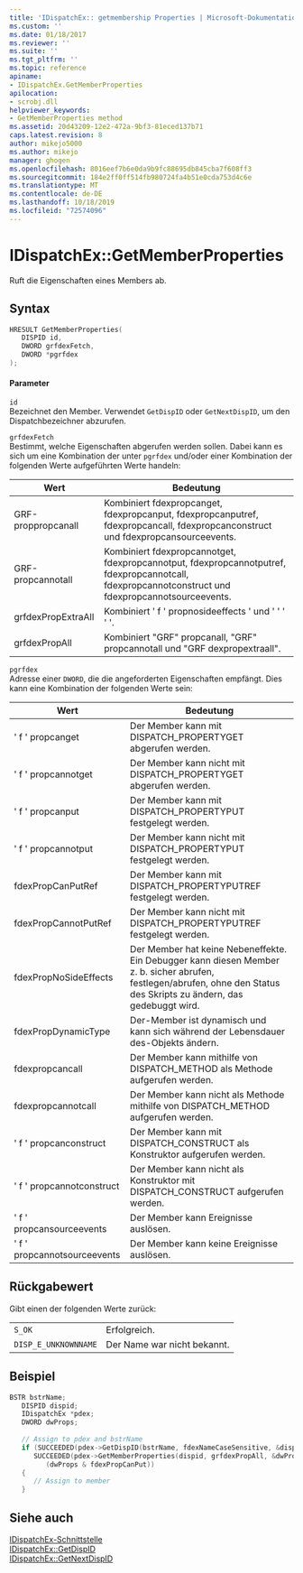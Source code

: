 ```yaml
---
title: 'IDispatchEx:: getmembership Properties | Microsoft-Dokumentation'
ms.custom: ''
ms.date: 01/18/2017
ms.reviewer: ''
ms.suite: ''
ms.tgt_pltfrm: ''
ms.topic: reference
apiname:
- IDispatchEx.GetMemberProperties
apilocation:
- scrobj.dll
helpviewer_keywords:
- GetMemberProperties method
ms.assetid: 20d43209-12e2-472a-9bf3-81eced137b71
caps.latest.revision: 8
author: mikejo5000
ms.author: mikejo
manager: ghogen
ms.openlocfilehash: 8016eef7b6e0da9b9fc88695db845cba7f608ff3
ms.sourcegitcommit: 184e2ff0ff514fb980724fa4b51e0cda753d4c6e
ms.translationtype: MT
ms.contentlocale: de-DE
ms.lasthandoff: 10/18/2019
ms.locfileid: "72574096"
---
```

# <a name="idispatchexgetmemberproperties"></a>IDispatchEx::GetMemberProperties
Ruft die Eigenschaften eines Members ab.  
  
## <a name="syntax"></a>Syntax  
  
```cpp
HRESULT GetMemberProperties(  
   DISPID id,  
   DWORD grfdexFetch,  
   DWORD *pgrfdex  
);  
```  
  
#### <a name="parameters"></a>Parameter  
 `id`  
 Bezeichnet den Member. Verwendet `GetDispID` oder `GetNextDispID`, um den Dispatchbezeichner abzurufen.  
  
 `grfdexFetch`  
 Bestimmt, welche Eigenschaften abgerufen werden sollen. Dabei kann es sich um eine Kombination der unter `pgrfdex` und/oder einer Kombination der folgenden Werte aufgeführten Werte handeln:  
  
|Wert|Bedeutung|  
|-----------|-------------|  
|GRF-proppropcanall|Kombiniert fdexpropcanget, fdexpropcanput, fdexpropcanputref, fdexpropcancall, fdexpropcanconstruct und fdexpropcansourceevents.|  
|GRF-propcannotall|Kombiniert fdexpropcannotget, fdexpropcannotput, fdexpropcannotputref, fdexpropcannotcall, fdexpropcannotconstruct und fdexpropcannotsourceevents.|  
|grfdexPropExtraAll|Kombiniert ' f ' propnosideeffects ' und ' ' ' ' '.|  
|grfdexPropAll|Kombiniert "GRF" propcanall, "GRF" propcannotall und "GRF dexpropextraall".|  
  
 `pgrfdex`  
 Adresse einer `DWORD`, die die angeforderten Eigenschaften empfängt. Dies kann eine Kombination der folgenden Werte sein:  
  
|Wert|Bedeutung|  
|-----------|-------------|  
|' f ' propcanget|Der Member kann mit DISPATCH_PROPERTYGET abgerufen werden.|  
|' f ' propcannotget|Der Member kann nicht mit DISPATCH_PROPERTYGET abgerufen werden.|  
|' f ' propcanput|Der Member kann mit DISPATCH_PROPERTYPUT festgelegt werden.|  
|' f ' propcannotput|Der Member kann nicht mit DISPATCH_PROPERTYPUT festgelegt werden.|  
|fdexPropCanPutRef|Der Member kann mit DISPATCH_PROPERTYPUTREF festgelegt werden.|  
|fdexPropCannotPutRef|Der Member kann nicht mit DISPATCH_PROPERTYPUTREF festgelegt werden.|  
|fdexPropNoSideEffects|Der Member hat keine Nebeneffekte. Ein Debugger kann diesen Member z. b. sicher abrufen, festlegen/abrufen, ohne den Status des Skripts zu ändern, das gedebuggt wird.|  
|fdexPropDynamicType|Der-Member ist dynamisch und kann sich während der Lebensdauer des-Objekts ändern.|  
|fdexpropcancall|Der Member kann mithilfe von DISPATCH_METHOD als Methode aufgerufen werden.|  
|fdexpropcannotcall|Der Member kann nicht als Methode mithilfe von DISPATCH_METHOD aufgerufen werden.|  
|' f ' propcanconstruct|Der Member kann mit DISPATCH_CONSTRUCT als Konstruktor aufgerufen werden.|  
|' f ' propcannotconstruct|Der Member kann nicht als Konstruktor mit DISPATCH_CONSTRUCT aufgerufen werden.|  
|' f ' propcansourceevents|Der Member kann Ereignisse auslösen.|  
|' f ' propcannotsourceevents|Der Member kann keine Ereignisse auslösen.|  
  
## <a name="return-value"></a>Rückgabewert  
 Gibt einen der folgenden Werte zurück:  
  
|||  
|-|-|  
|`S_OK`|Erfolgreich.|  
|`DISP_E_UNKNOWNNAME`|Der Name war nicht bekannt.|  
  
## <a name="example"></a>Beispiel  
  
```cpp
BSTR bstrName;  
   DISPID dispid;  
   IDispatchEx *pdex;   
   DWORD dwProps;  
  
   // Assign to pdex and bstrName  
   if (SUCCEEDED(pdex->GetDispID(bstrName, fdexNameCaseSensitive, &dispid)) &&  
      SUCCEEDED(pdex->GetMemberProperties(dispid, grfdexPropAll, &dwProps)) &&  
         (dwProps & fdexPropCanPut))  
   {  
      // Assign to member  
   }  
```  
  
## <a name="see-also"></a>Siehe auch  
 [IDispatchEx-Schnittstelle](../../winscript/reference/idispatchex-interface.md)   
 [IDispatchEx::GetDispID](../../winscript/reference/idispatchex-getdispid.md)   
 [IDispatchEx::GetNextDispID](../../winscript/reference/idispatchex-getnextdispid.md)